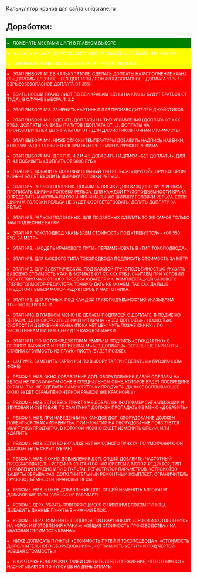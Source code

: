 <style>
	.in_work, .fork, .spor
	{
		color: #FFF;
		padding: 7px 2.5px;
		font-size: 0.8em;
		text-transform: uppercase;
	}
	.in_work
	{
		background-color: red;		
	}
	.fork
	{
		background-color: green;
	}
	.spor
	{
		background-color: yellow;
	}
</style>
Калькулятор кранов для сайта uniqcrane.ru

<h2>Доработки:</h2>

<li class="fork">Поменять местами шаги в главном выборе</li>
<li class="spor">Указать № шага вверху по типу: ШАГ 7/12 СИСТЕМА УПРАВЛЕНИЯ КРАНОМ</li>
<li class="spor">Сделать возможность возврата на предыдущий шаг.</li>
<li class="in_work">Этап выбора № 2 в калькуляторе. Сделать доплаты на исполнение крана Общепромышленное  - без доплаты / Пожаробезопасное - доплата 10 %  / - Взрывобезопасное доплата от 35%</li>
<li class="in_work">Вбить новый прайс-лист по ВБИ кранам (цены на краны будут браться от туда), в случае выбора п. 2.2</li>
<li class="in_work">Этап выбора №3. Заменить картинки для производителей джойстиков</li>
<li class="in_work">Этап выбора №3. Сделать доплаты на тип управления (доплата от ххх руб.), доплаты на виды пультов (доплата от …), доплаты на производителей (для пультов: от / для джойстиков точная стоимость)</li>
<li class="in_work">Этап выбора №4. Ниже строки температуры добавить надпись навенки, которая будет появляться при выборе температурного режима.</li>
<li class="in_work">Этап выбора №4. Для п.п. 4.2 и 4.3 добавить надписи «Без доплаты», для п. 4.1 добавить «доплата от 9000 руб.»</li>
<li class="in_work">Этап №5. Добавить дополнительный тип рельса: «Другой», при котором клиент будет вводить ширину головки рельса.</li>
<li class="in_work">Этап №5. Рельсы опорных. Добавить логику: Для каждого типа рельса прописать ширину головки рельса, для каждой грузоподъёмности крана определить максимальную и минимальную ширину головки рельса. Если ширина головки рельса не будет соответствовать, делать доплату за рельс.</li>
<li class="in_work">Этап №5. Рельсы подвесных. Для подвесных сделать то же самое только там подвесные балки.</li>
<li class="in_work">Этап №7. Токоподвод указываем стоимость под «Требуется» - «от 550 руб. за метр»</li>
<li class="in_work">Этап №8. «Модель кранового пути» переименовать в «Тип токоподвода». </li>
<li class="in_work">Этап №8. Для каждого типа токоподвода подписать стоимость за метр</li>
<li class="in_work">Этап №9. Для электрических. Под каждой грузоподъёмностью указать базовую стоимость кран в формате (От хх ххх руб.). Считаем при условии отсутствия частотного преобразователя и с комплектацией базового (первого) мотор-редуктора. Точную дать не можем, так как дальше предстоит выбор мотор-редукторов и частотника.</li>
<li class="in_work">Этап №9. Для ручных. Под каждой грузоподъёмностью указываем точную цену крана.</li>
<li class="in_work">Этап №10. В главном меню не делаем подписей о доплате. В подменю делаем. Одна скорость движения крана - «Без доплаты» / Несколько скоростей движения крана (пока нет цен, чуть позже скину) / По частотникам пишем цену для каждой марки</li>
<li class="in_work">Этап №11. По мотор-редукторам убираем подпись «стандартно» с первого варианта и подписываем «без доплаты». Остальные варианты ставим стоимость из прайс-листа (будет позже).</li>
<li class="in_work">Шаг №12. Заменить картинки по выбору талей (сделать на прозрачном фоне)</li>
<li class="in_work">Резюме. Низ. Окно добавления доп. Оборудования давай сделаем на белом не прозрачном фоне в специальном окне, которое будет посередине экрана. Так же сделаем саму карточку продукта. Данное всплывающее окно будет обрамлено чёрной рамкой (не красной).=)</li>
<li class="in_work">Резюме. Низ. Если весь пункт уже добавлен (например сигнализации и звуковая и световая) то сам пункт должен пропадать из меню «добавить»</li>
<li class="in_work">Резюме. Низ. При наведении на каждое доп. оборудование должен появиться знак «изменить». При нажатии на оборудование появляется «карточка продукта», в которой можно будет изменить опции, или удалить.</li>
<li class="in_work">Резюме. Низ. Если во вкладке нет ни одного пункта, по умолчанию он должен быть скрыт (убран)</li>
<li class="in_work">Резюме. Низ. В окно добавления доп. Опций добавить: Частотный преобразователь / Релейно контакторную систему, Мотор-редуктор, Тип управления (радио или с пульта), Регистратор параметров, Устройство защиты обрыва фаз, Дополнительный ремонтный комплект, Ограничитель грузоподъёмности, Крановые весы)  </li>
<li class="in_work">Резюме. Низ. В окне добавления доп. Опций изменить алгоритм добавление тали (сейчас не работает).</li>
<li class="in_work">Резюме. Верх. Убрать повторяющиеся с нижним блоком пункты. Добавить данные пункты в нижний блок.</li>
<li class="in_work">Резюме. Верх. Изменить подписи под картинкой: «СРОКИ ИЗГОТОВЛЕНИЯ:» на «СРОК ИЗГОТОВЛЕНИЯ КРАНА:»; «ОБЩАЯ СТОИМОСТЬ ПРОИЗВОДСТВА:» на «БАЗОВАЯ СТОИМОСТЬ КРАНА:»</li>
<li class="in_work">Ниже дописать пункты: «СТОИМОСТЬ ПУТЕЙ И ТОКОПОДВОДА:»; «СТОИМОСТЬ ДОПОЛНИТЕЛЬНОГО ОБОРУДОВАНИЯ:» ; «СТОИМОСТЬ УСЛУГ:» и под чертой «ОБЩАЯ СТОИМОСТЬ:»</li>
<li class="in_work">В карточке Болгарских талей сделать предупреждение, что стоимость насчитывается по курсу ЦБ на день оплаты</li>
